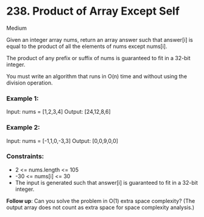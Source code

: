 # 238. Product of Array Except Self

Medium

Given an integer array nums, return an array answer such that answer[i] is equal to the product of all the elements of nums except nums[i].

The product of any prefix or suffix of nums is guaranteed to fit in a 32-bit integer.

You must write an algorithm that runs in O(n) time and without using the division operation.

### Example 1:

Input: nums = [1,2,3,4]
Output: [24,12,8,6]

### Example 2:

Input: nums = [-1,1,0,-3,3]
Output: [0,0,9,0,0]

### Constraints:

- 2 <= nums.length <= 105
- -30 <= nums[i] <= 30
- The input is generated such that answer[i] is guaranteed to fit in a 32-bit integer.

**Follow up**: Can you solve the problem in O(1) extra space complexity? (The output array does not count as extra space for space complexity analysis.)
